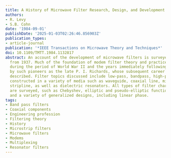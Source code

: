 ```yaml
---
title: A History of Microwave Filter Research, Design, and Development
authors:
- R. Levy
- S.B. Cohn
date: '1984-09-01'
publishDate: '2025-01-03T02:26:46.856903Z'
publication_types:
- article-journal
publication: '*IEEE Transactions on Microwave Theory and Techniques*'
doi: 10.1109/TMTT.1984.1132817
abstract: An account of the development of microwave filters is surveyed, commencing
  from 1937. Much of the foundation of modem filter theory and practice took place
  during the period of World War II and the years immediately following, especially
  by such pioneers as the late P. I. Richards, whose subsequent career is briefly
  described. Filter topics discussed include low-pass, bandpass, high-pass, and multiplexers
  constructed in a variety of media such as waveguide, coaxial line, microstrip, and
  stripline, as well as dielectric resonators. All types of filter characteristics
  are surveyed, such as Chebyshev, elliptic and pseudo-elliptic function, Achieser-Zolotarev,
  and a variety of generalized designs, including linear phase.
tags:
- Band pass filters
- Coaxial components
- Engineering profession
- Filtering theory
- History
- Microstrip filters
- Microwave filters
- Modems
- Multiplexing
- Resonator filters
---
```

